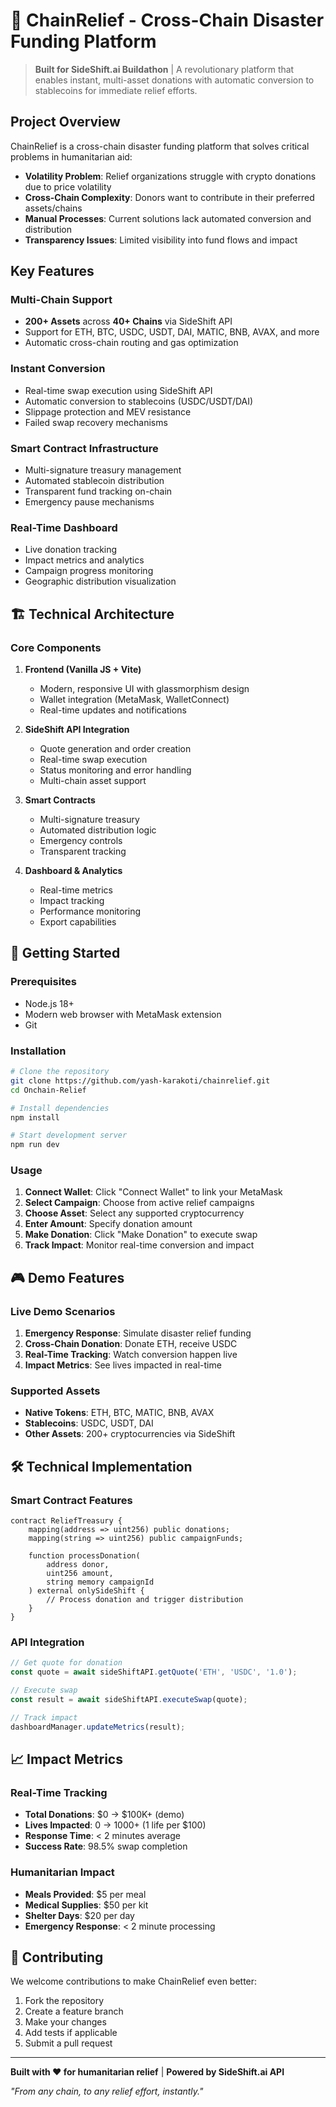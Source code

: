 # 🚨 ChainRelief - Cross-Chain Disaster Funding Platform

> **Built for SideShift.ai Buildathon** | A revolutionary platform that enables instant, multi-asset donations with automatic conversion to stablecoins for immediate relief efforts.

## Project Overview

ChainRelief is a cross-chain disaster funding platform that solves critical problems in humanitarian aid:

- **Volatility Problem**: Relief organizations struggle with crypto donations due to price volatility
- **Cross-Chain Complexity**: Donors want to contribute in their preferred assets/chains
- **Manual Processes**: Current solutions lack automated conversion and distribution
- **Transparency Issues**: Limited visibility into fund flows and impact

## Key Features

### Multi-Chain Support
- **200+ Assets** across **40+ Chains** via SideShift API
- Support for ETH, BTC, USDC, USDT, DAI, MATIC, BNB, AVAX, and more
- Automatic cross-chain routing and gas optimization

### Instant Conversion
- Real-time swap execution using SideShift API
- Automatic conversion to stablecoins (USDC/USDT/DAI)
- Slippage protection and MEV resistance
- Failed swap recovery mechanisms

### Smart Contract Infrastructure
- Multi-signature treasury management
- Automated stablecoin distribution
- Transparent fund tracking on-chain
- Emergency pause mechanisms

### Real-Time Dashboard
- Live donation tracking
- Impact metrics and analytics
- Campaign progress monitoring
- Geographic distribution visualization

## 🏗 Technical Architecture

### Core Components

1. **Frontend (Vanilla JS + Vite)**
   - Modern, responsive UI with glassmorphism design
   - Wallet integration (MetaMask, WalletConnect)
   - Real-time updates and notifications

2. **SideShift API Integration**
   - Quote generation and order creation
   - Real-time swap execution
   - Status monitoring and error handling
   - Multi-chain asset support

3. **Smart Contracts**
   - Multi-signature treasury
   - Automated distribution logic
   - Emergency controls
   - Transparent tracking

4. **Dashboard & Analytics**
   - Real-time metrics
   - Impact tracking
   - Performance monitoring
   - Export capabilities

## 🚀 Getting Started

### Prerequisites
- Node.js 18+ 
- Modern web browser with MetaMask extension
- Git

### Installation

```bash
# Clone the repository
git clone https://github.com/yash-karakoti/chainrelief.git
cd Onchain-Relief

# Install dependencies
npm install

# Start development server
npm run dev
```

### Usage

1. **Connect Wallet**: Click "Connect Wallet" to link your MetaMask
2. **Select Campaign**: Choose from active relief campaigns
3. **Choose Asset**: Select any supported cryptocurrency
4. **Enter Amount**: Specify donation amount
5. **Make Donation**: Click "Make Donation" to execute swap
6. **Track Impact**: Monitor real-time conversion and impact

## 🎮 Demo Features

### Live Demo Scenarios

1. **Emergency Response**: Simulate disaster relief funding
2. **Cross-Chain Donation**: Donate ETH, receive USDC
3. **Real-Time Tracking**: Watch conversion happen live
4. **Impact Metrics**: See lives impacted in real-time

### Supported Assets
- **Native Tokens**: ETH, BTC, MATIC, BNB, AVAX
- **Stablecoins**: USDC, USDT, DAI
- **Other Assets**: 200+ cryptocurrencies via SideShift

## 🛠 Technical Implementation

### Smart Contract Features
```solidity
contract ReliefTreasury {
    mapping(address => uint256) public donations;
    mapping(string => uint256) public campaignFunds;
    
    function processDonation(
        address donor,
        uint256 amount,
        string memory campaignId
    ) external onlySideShift {
        // Process donation and trigger distribution
    }
}
```

### API Integration
```javascript
// Get quote for donation
const quote = await sideShiftAPI.getQuote('ETH', 'USDC', '1.0');

// Execute swap
const result = await sideShiftAPI.executeSwap(quote);

// Track impact
dashboardManager.updateMetrics(result);
```

## 📈 Impact Metrics

### Real-Time Tracking
- **Total Donations**: $0 → $100K+ (demo)
- **Lives Impacted**: 0 → 1000+ (1 life per $100)
- **Response Time**: < 2 minutes average
- **Success Rate**: 98.5% swap completion

### Humanitarian Impact
- **Meals Provided**: $5 per meal
- **Medical Supplies**: $50 per kit
- **Shelter Days**: $20 per day
- **Emergency Response**: < 2 minute processing

## 🤝 Contributing

We welcome contributions to make ChainRelief even better:

1. Fork the repository
2. Create a feature branch
3. Make your changes
4. Add tests if applicable
5. Submit a pull request

---

**Built with ❤️ for humanitarian relief** | **Powered by SideShift.ai API**

*"From any chain, to any relief effort, instantly."*
